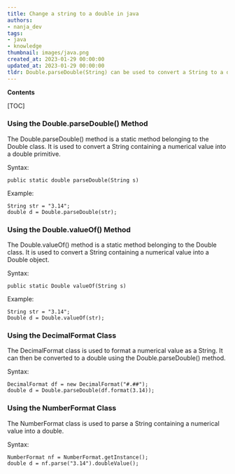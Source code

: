 ```yaml
---
title: Change a string to a double in java
authors:
- nanja_dev
tags:
- java
- knowledge
thumbnail: images/java.png
created_at: 2023-01-29 00:00:00
updated_at: 2023-01-29 00:00:00
tldr: Double.parseDouble(String) can be used to convert a String to a double in Java.
---
```


**Contents**

[TOC]

### Using the Double.parseDouble() Method

The Double.parseDouble() method is a static method belonging to the Double class. It is used to convert a String containing a numerical value into a double primitive.

Syntax:
```
public static double parseDouble(String s)
```

Example:
```
String str = "3.14";
double d = Double.parseDouble(str);
```

### Using the Double.valueOf() Method

The Double.valueOf() method is a static method belonging to the Double class. It is used to convert a String containing a numerical value into a Double object.

Syntax:
```
public static Double valueOf(String s)
```

Example:
```
String str = "3.14";
Double d = Double.valueOf(str);
```

### Using the DecimalFormat Class

The DecimalFormat class is used to format a numerical value as a String. It can then be converted to a double using the Double.parseDouble() method.

Syntax:
```
DecimalFormat df = new DecimalFormat("#.##");
double d = Double.parseDouble(df.format(3.14));
```

### Using the NumberFormat Class

The NumberFormat class is used to parse a String containing a numerical value into a double.

Syntax:
```
NumberFormat nf = NumberFormat.getInstance();
double d = nf.parse("3.14").doubleValue();
```
